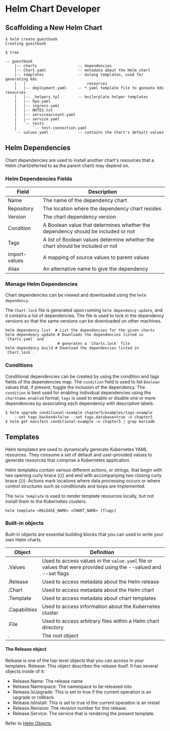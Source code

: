# Helm Chart Developer

## Scaffolding a New Helm Chart

```shell
$ helm create guestbook
Creating guestbook

$ tree

-- guestbook
    |-- charts                  -- dependencies
    |-- Chart.yaml              -- metadata about the Helm chart
    |-- templates               -- Golang templates, used for generating k8s
    |   |                           resources
    |   |-- deployment.yaml     -- *.yaml template file to geneate k8s resources
    |   |-- _helpers.tpl        -- boilerplate helper templates
    |   |-- hpa.yaml
    |   |-- ingress.yaml
    |   |-- NOTES.txt
    |   |-- serviceaccount.yaml
    |   |-- service.yaml
    |   `-- tests
    |       `-- test-connection.yaml
    `-- values.yaml             -- contains the chart's default values
```

## Helm Dependencies

Chart dependencies are used to install another chart's resources that a Helm
chart(referred to as the parent chart) may depend on.

### Helm Dependencies Fields

| Field  | Description   |
|---|---|
|  Name  | The name of the dependency chart  |
|  Repository | The location where the dependency chart resides   |
|  Version | The chart dependency version |
|  Condition | A Boolean value that determines whether the dependency should be included or not|
|  Tags | A list of Boolean values determine whether the chart should be included or not |
|  import-values | A mapping of source values to parent values |
|  Alias | An alternative name to give the dependency |

### Manage Helm Dependencies

Chart dependencies can be viewed and downloaded using the `helm dependency`.

The `Chart.lock` file is generated upon running `helm dependency update`, and it
contains a list of dependencies. The file is used to lock in the dependency
versions so that the same versions can be downloaded on other machines.

```shell
helm dependency list  # List the dependencies for the given charts
helm dependency update # Downloads the dependencies listed in `Charts.yaml` and
                       # generates a `Charts.lock` file
helm dependency build # Download the dependencies listed in `Chart.lock`.
```

### Conditions

Conditional dependencies can be created by using the condition and tags fields
of the dependencies map. The `condition` field is used to list `Boolean` values
that, if present, toggle the inclusion of the dependency.
The `condition` is best used for enabling individual dependencies using the
`chartname.enabled` format, `tags` is used to enable or disable one or more
dependencies by associating each dependency with descriptive labels.

```shell
$ helm upgrade conditional-example chapter5/examples/tags-example
    --set tags.backend=false --set tags.database=true –n chapter5
$ helm get manifest conditional-example –n chapter5 | grep mariadb
```

## Templates

Helm templates are used to dynamically generate Kubernetes YAML resources. They
consume a set of default and user-provided values to generate resources that
comprise a Kubernetes application.

Helm templates contain various different actions, or strings, that begin with
two opening curly brace ({{) and end with accompanying two closing curly brace
(}}). Actions mark locations where data processing occurs or where control
structures such as conditionals and loops are implemented.

The `helm template` is used to render template resources locally, but not
install them to the Kubernetes clusters.

`helm template <RELEASE_NAME> <CHART_NAME> [flags]`

### Built-in objects

Built-in objects are essential building blocks that you can used to write your
own Helm charts.

| Object  | Definition  |
|---|---|
| .Values  | Used to access values in the `value.yaml` file or values that were provided using the --valued and --set flags  |
| .Release  | Used to access metadata about the Helm release  |
| .Chart | Used to access metadata about the Helm chart |
| .Template | Used to access metadata about chart templates |
| .Capabilities | Used to access information about the Kubernetes cluster |
| .File | Used to access arbitrary files within a Helm chart directory |
| . | The root object |

#### The Release object

Release is one of the top-level objects that you can access in your templates.
Release: This object describes the release itself. It has several objects inside
of it:

* Release.Name: The release name
* Release.Namespace: The namespace to be released into
* Release.IsUpgrade: This is set to true if the current operation is an
  upgrade or rollback.
* Release.IsInstall: This is set to true id the current operation is an install
* Release.Revision: The revision number for this release.
* Release.Service: The service that is rendering the present template.

Refer to [Helm Objects](https://helm.sh/docs/chart_template_guide/builtin_objects/#helm).
